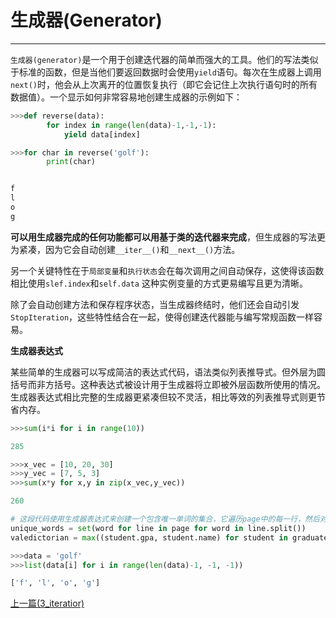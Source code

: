 # 生成器(Generator)

------------

```生成器(generator)```是一个用于创建迭代器的简单而强大的工具。他们的写法类似于标准的函数，但是当他们要返回数据时会使用```yield```语句。每次在生成器上调用```next()```时，他会从上次离开的位置恢复执行（即它会记住上次执行语句时的所有数据值）。一个显示如何非常容易地创建生成器的示例如下：


```python
>>>def reverse(data):
        for index in range(len(data)-1,-1,-1):
            yield data[index]

>>>for char in reverse('golf'):
        print(char)


f
l
o
g
```

    

**可以用生成器完成的任何功能都可以用基于类的迭代器来完成**，但生成器的写法更为紧凑，因为它会自动创建```__iter__()```和```__next__()```方法。

另一个关键特性在于```局部变量```和```执行状态```会在每次调用之间自动保存，这使得该函数相比使用```slef.index```和```self.data``` 这种实例变量的方式更易编写且更为清晰。

除了会自动创建方法和保存程序状态，当生成器终结时，他们还会自动引发```StopIteration```，这些特性结合在一起，使得创建迭代器能与编写常规函数一样容易。

**生成器表达式**

某些简单的生成器可以写成简洁的表达式代码，语法类似列表推导式。但外层为圆括号而非方括号。这种表达式被设计用于生成器将立即被外层函数所使用的情况。生成器表达式相比完整的生成器更紧凑但较不灵活，相比等效的列表推导式则更节省内存。


```python
>>>sum(i*i for i in range(10))

285
```


```python
>>>x_vec = [10, 20, 30]
>>>y_vec = [7, 5, 3]
>>>sum(x*y for x,y in zip(x_vec,y_vec))

260
```



```python
# 这段代码使用生成器表达式来创建一个包含唯一单词的集合，它遍历page中的每一行，然后对每一行使用split()方法将其拆分成发单词，并将这些单词添加到生成器中，最后，通过将生成器传递给set()函数，创建一个只包含唯一单词的集合。
unique_words = set(word for line in page for word in line.split())
valedictorian = max((student.gpa, student.name) for student in graduates)
```


```python
>>>data = 'golf'
>>>list(data[i] for i in range(len(data)-1, -1, -1))

['f', 'l', 'o', 'g']
```

[上一篇(3_iteratior)](./3_iterators.md)